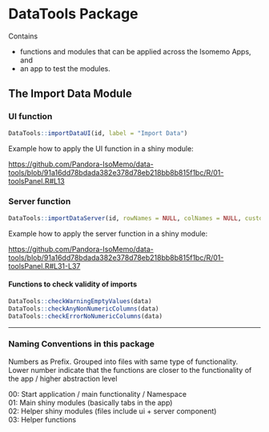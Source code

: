 # DataTools Package

Contains 

- functions and modules that can be applied across the Isomemo Apps, and
- an app to test the modules.

## The Import Data Module

### UI function

```R
DataTools::importDataUI(id, label = "Import Data")
```

Example how to apply the UI function in a shiny module:

https://github.com/Pandora-IsoMemo/data-tools/blob/91a16dd78bdada382e378d78eb218bb8b815f1bc/R/01-toolsPanel.R#L13

### Server function

```R
DataTools::importDataServer(id, rowNames = NULL, colNames = NULL, customWarningChecks = list(), customErrorChecks = list(), ignoreWarnings = FALSE, defaultSource = "ckan")
```

Example how to apply the server function in a shiny module:

https://github.com/Pandora-IsoMemo/data-tools/blob/91a16dd78bdada382e378d78eb218bb8b815f1bc/R/01-toolsPanel.R#L31-L37


#### Functions to check validity of imports

```R
DataTools::checkWarningEmptyValues(data)
DataTools::checkAnyNonNumericColumns(data)
DataTools::checkErrorNoNumericColumns(data)
```

---

### Naming Conventions in this package
Numbers as Prefix. Grouped into files with same type of functionality.  
Lower number indicate that the functions are closer to the functionality of the app / higher abstraction level

00: Start application / main functionality / Namespace  
01: Main shiny modules (basically tabs in the app)  
02: Helper shiny modules (files include ui + server component)  
03: Helper functions
